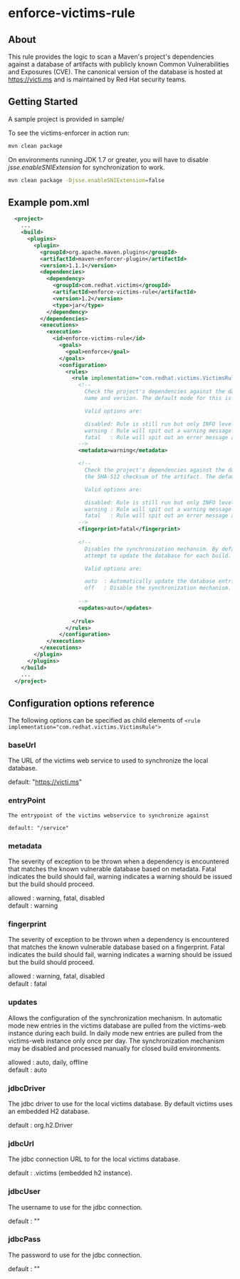 # enforce-victims-rule

## About

This rule provides the logic to scan a Maven's project's dependencies against a database of artifacts with publicly known Common Vulnerabilities and Exposures (CVE). The canonical version of the database is hosted at https://victi.ms and is maintained by Red Hat security teams. 

## Getting Started

A sample project is provided in sample/

To see the victims-enforcer in action run:
```sh
mvn clean package
```

On environments running JDK 1.7 or greater, you will have to disable _jsse.enableSNIExtension_ for synchronization to work.
```sh
mvn clean package -Djsse.enableSNIExtension=false
```

## Example pom.xml
```xml
  <project>
    ...
    <build>
      <plugins>
        <plugin>
          <groupId>org.apache.maven.plugins</groupId>
          <artifactId>maven-enforcer-plugin</artifactId>
          <version>1.1.1</version>
          <dependencies>
            <dependency>
              <groupId>com.redhat.victims</groupId>
              <artifactId>enforce-victims-rule</artifactId>
              <version>1.2</version>
              <type>jar</type>
            </dependency>
          </dependencies>
          <executions>
            <execution>
              <id>enforce-victims-rule</id>
                <goals>
                  <goal>enforce</goal>
                </goals>
                <configuration>
                  <rules>
                    <rule implementation="com.redhat.victims.VictimsRule">     
                      <!-- 
                        Check the project's dependencies against the database using 
                        name and version. The default mode for this is 'warning'.

                        Valid options are: 

                        disabled: Rule is still run but only INFO level messages aand no errors.
                        warning : Rule will spit out a warning message but doesn't result in a failure. 
                        fatal   : Rule will spit out an error message and fail the build. 
                      -->
                      <metadata>warning</metadata>

                      <!--
                        Check the project's dependencies against the database using 
                        the SHA-512 checksum of the artifact. The default is fatal. 

                        Valid options are: 

                        disabled: Rule is still run but only INFO level messages aand no errors.
                        warning : Rule will spit out a warning message but doesn't result in a failure. 
                        fatal   : Rule will spit out an error message and fail the build. 
                      -->
                      <fingerprint>fatal</fingerprint>
                            
                      <!-- 
                        Disables the synchronization mechansim. By default the rule will 
                        attempt to update the database for each build. 

                        Valid options are: 

                        auto  : Automatically update the database entries on each build. 
                        off   : Disable the synchronization mechanism. 
                              
                      -->  
                      <updates>auto</updates>
                            
                    </rule>
                  </rules>
                </configuration>
            </execution>
          </executions>
        </plugin>
      </plugins>
    </build>
    ...
  </project>
```

## Configuration options reference

The following options can be specified as child elements of ```<rule implementation="com.redhat.victims.VictimsRule">```

### baseUrl

   The URL of the victims web service to used to synchronize the local database.

   default: "https://victi.ms"

### entryPoint 

    The entrypoint of the victims webservice to synchronize against

    default: "/service"


### metadata

   The severity of exception to be thrown when a dependency is encountered that matches the known vulnerable database based on metadata. Fatal indicates the build should fail, warning indicates a warning should be issued but the build should proceed.

   allowed : warning, fatal, disabled  
   default : warning


### fingerprint

   The severity of exception to be thrown when a dependency is encountered that matches the known vulnerable database based on a fingerprint. Fatal indicates the build should fail, warning indicates a warning should be issued but the build should proceed.

   allowed : warning, fatal, disabled  
   default : fatal


### updates

   Allows the configuration of the synchronization mechanism. In automatic mode new entries in the victims database are pulled from the victims-web instance during each build. In daily mode new entries are pulled from the victims-web instance only once per day. The synchronization mechanism may be disabled and processed manually for closed build environments.

   allowed : auto, daily, offline  
   default : auto


### jdbcDriver

   The jdbc driver to use for the local victims database. By default victims uses an embedded H2 database.

   default :  org.h2.Driver

### jdbcUrl

   The jdbc connection URL to for the local victims database.

   default : .victims (embedded h2 instance).

### jdbcUser

   The username to use for the jdbc connection.

   default : ""

### jdbcPass

   The password to use for the jdbc connection.

   default : ""

